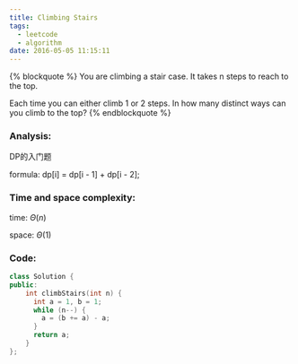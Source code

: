 ```yaml
---
title: Climbing Stairs
tags:
  - leetcode
  - algorithm
date: 2016-05-05 11:15:11
---
```

{% blockquote %}
You are climbing a stair case. It takes n steps to reach to the top.

Each time you can either climb 1 or 2 steps. In how many distinct ways can you climb to the top?
{% endblockquote %}
<!-- more -->
### Analysis:
DP的入门题

formula: dp[i] = dp[i - 1] + dp[i - 2];
### Time and space complexity:
time: $\Theta (n)$

space: $\Theta (1)$
### Code:
```cpp
class Solution {
public:
    int climbStairs(int n) {
      int a = 1, b = 1;
      while (n--) {
        a = (b += a) - a;
      }
      return a;
    }
};
```
